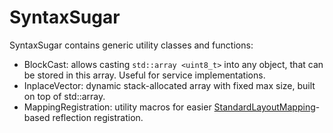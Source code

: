 # SyntaxSugar

SyntaxSugar contains generic utility classes and functions:

- BlockCast: allows casting `std::array <uint8_t>` into any object, that can be stored in this array. Useful for service
  implementations.
- InplaceVector: dynamic stack-allocated array with fixed max size, built on top of std::array.
- MappingRegistration: utility macros for
  easier [StandardLayoutMapping](../../../Service/StandardLayoutMapping/README.md)-based reflection registration.
